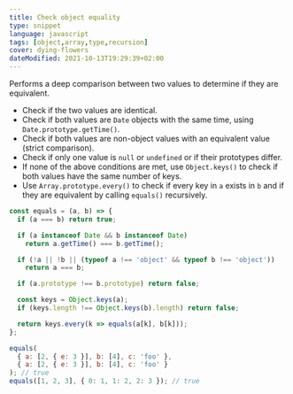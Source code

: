 ```yaml
---
title: Check object equality
type: snippet
language: javascript
tags: [object,array,type,recursion]
cover: dying-flowers
dateModified: 2021-10-13T19:29:39+02:00
---
```


Performs a deep comparison between two values to determine if they are equivalent.

- Check if the two values are identical.
- Check if both values are `Date` objects with the same time, using `Date.prototype.getTime()`.
- Check if both values are non-object values with an equivalent value (strict comparison).
- Check if only one value is `null` or `undefined` or if their prototypes differ.
- If none of the above conditions are met, use `Object.keys()` to check if both values have the same number of keys.
- Use `Array.prototype.every()` to check if every key in `a` exists in `b` and if they are equivalent by calling `equals()` recursively.

```js
const equals = (a, b) => {
  if (a === b) return true;

  if (a instanceof Date && b instanceof Date)
    return a.getTime() === b.getTime();

  if (!a || !b || (typeof a !== 'object' && typeof b !== 'object'))
    return a === b;

  if (a.prototype !== b.prototype) return false;

  const keys = Object.keys(a);
  if (keys.length !== Object.keys(b).length) return false;

  return keys.every(k => equals(a[k], b[k]));
};
```

```js
equals(
  { a: [2, { e: 3 }], b: [4], c: 'foo' },
  { a: [2, { e: 3 }], b: [4], c: 'foo' }
); // true
equals([1, 2, 3], { 0: 1, 1: 2, 2: 3 }); // true
```
